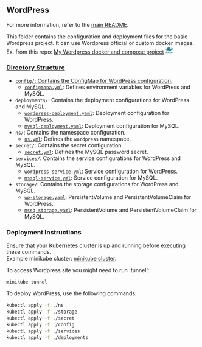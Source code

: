 ## WordPress
For more information, refer to the [main README](../README.md).

This folder contains the configuration and deployment files for the basic Wordpress project. It can use Wordpress official or custom docker  images.  \
Ex. from this repo: [My Wordpress docker and compose project](https://github.com/makram89/Wordpress_demo)
 <img src="https://raw.githubusercontent.com/devicons/devicon/master/icons/docker/docker-original-wordmark.svg" alt="docker" width="20" height="20"/> </a> <a href="https://flutter.dev" target="_blank" rel="noreferrer"> 


### Directory Structure

- `config/`: Contains the ConfigMap for WordPress configuration.
  - [`configmapa.yml`](config/configmapa.yml): Defines environment variables for WordPress and MySQL.
- `deployments/`: Contains the deployment configurations for WordPress and MySQL.
  - [`wordpress-deployment.yaml`](deployments/wordpress-deployment.yaml): Deployment configuration for WordPress.
  - [`mysql-deployment.yaml`](deployments/mysql-deployment.yaml): Deployment configuration for MySQL.
- `ns/`: Contains the namespace configuration.
  - [`ns.yml`](ns/ns.yml): Defines the `wordpress` namespace.
- `secret/`: Contains the secret configuration.
  - [`secret.yml`](secret/secret.yml): Defines the MySQL password secret.
- `services/`: Contains the service configurations for WordPress and MySQL.
  - [`wordpress-service.yml`](services/wordpress-service.yml): Service configuration for WordPress.
  - [`mssql-service.yml`](services/mssql-service.yml): Service configuration for MySQL.
- `storage/`: Contains the storage configurations for WordPress and MySQL.
  - [`wp-storage.yaml`](storage/wp-storage.yaml): PersistentVolume and PersistentVolumeClaim for WordPress.
  - [`mssq-storage.yaml`](storage/mssq-storage.yaml): PersistentVolume and PersistentVolumeClaim for MySQL.

### Deployment Instructions

Ensure that your Kubernetes cluster is up and running before executing these commands. \
Example minikube cluster: [minikube cluster](../cluster/create-cluster.sh).

To access Wordpress site you might need to run 'tunnel':
```
minikube tunnel 
```

To deploy WordPress, use the following commands:

```sh
kubectl apply -f ./ns
kubectl apply -f ./storage
kubectl apply -f ./secret
kubectl apply -f ./config
kubectl apply -f ./services
kubectl apply -f ./deployments
```


